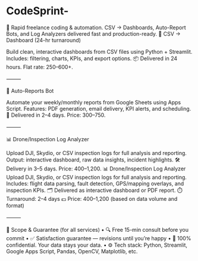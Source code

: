 # CodeSprint-
🚀 Rapid freelance coding &amp; automation. CSV → Dashboards, Auto-Report Bots, and Log Analyzers delivered fast and production-ready.
🚀 CSV → Dashboard (24-hr turnaround)

Build clean, interactive dashboards from CSV files using Python + Streamlit.
Includes: filtering, charts, KPIs, and export options.
📦 Delivered in 24 hours. Flat rate: $250–$600+.

⸻

🤖 Auto-Reports Bot

Automate your weekly/monthly reports from Google Sheets using Apps Script.
Features: PDF generation, email delivery, KPI alerts, and scheduling.
💼 Delivered in 2–4 days. Price: $300–$750.

⸻

📊 Drone/Inspection Log Analyzer

Upload DJI, Skydio, or CSV inspection logs for full analysis and reporting.
Output: interactive dashboard, raw data insights, incident highlights.
🛠️ Delivery in 3–5 days. Price: $400–$1,200.
📊 Drone/Inspection Log Analyzer
Upload DJI, Skydio, or CSV inspection logs for full analysis and reporting.
Includes: flight data parsing, fault detection, GPS/mapping overlays, and inspection KPIs.
🗂 Delivered as interactive dashboard or PDF report.
⏱ Turnaround: 2–4 days
💵 Price: $400–$1,200 (based on data volume and format)

⸻

🎯 Scope & Guarantee (for all services)
	•	🔍 Free 15-min consult before you commit
	•	✅ Satisfaction guarantee — revisions until you’re happy
	•	🔐 100% confidential. Your data stays your data.
	•	⚙️ Tech stack: Python, Streamlit, Google Apps Script, Pandas, OpenCV, Matplotlib, etc.
